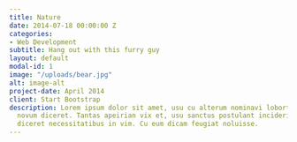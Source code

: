 ```yaml
---
title: Nature
date: 2014-07-18 00:00:00 Z
categories:
- Web Development
subtitle: Hang out with this furry guy
layout: default
modal-id: 1
image: "/uploads/bear.jpg"
alt: image-alt
project-date: April 2014
client: Start Bootstrap
description: Lorem ipsum dolor sit amet, usu cu alterum nominavi lobortis. At duo
  novum diceret. Tantas apeirian vix et, usu sanctus postulant inciderint ut, populo
  diceret necessitatibus in vim. Cu eum dicam feugiat noluisse.
---
```


